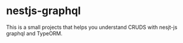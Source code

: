# nestjs-graphql
This is a small projects that helps you understand CRUDS with nesjt-js graphql and TypeORM. 
